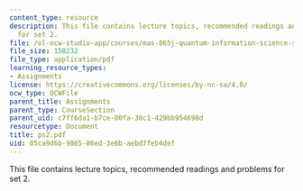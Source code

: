 ```yaml
---
content_type: resource
description: This file contains lecture topics, recommended readings and problems
  for set 2.
file: /ol-ocw-studio-app/courses/mas-865j-quantum-information-science-spring-2006/05ca9d6b986586ed3e6baebd7feb4def_ps2.pdf
file_size: 158232
file_type: application/pdf
learning_resource_types:
- Assignments
license: https://creativecommons.org/licenses/by-nc-sa/4.0/
ocw_type: OCWFile
parent_title: Assignments
parent_type: CourseSection
parent_uid: c7ff6da1-b7ce-00fa-30c1-429bb954698d
resourcetype: Document
title: ps2.pdf
uid: 05ca9d6b-9865-86ed-3e6b-aebd7feb4def
---
```

This file contains lecture topics, recommended readings and problems for set 2.